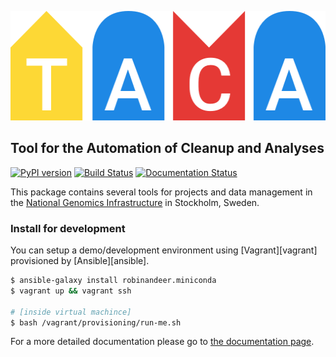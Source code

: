 <p align="center">
  <a href="https://github.com/SciLifeLab/TACA">
    <img width="512" height="175" src="artwork/logo-alternative.png"/>
  </a>
</p>

## Tool for the Automation of Cleanup and Analyses

[![PyPI version](https://badge.fury.io/py/taca.svg)](http://badge.fury.io/py/taca)
[![Build Status](https://travis-ci.org/SciLifeLab/TACA.svg?branch=master)](https://travis-ci.org/SciLifeLab/TACA)
[![Documentation Status](https://readthedocs.org/projects/taca/badge/?version=latest)](https://readthedocs.org/projects/taca/?badge=latest)

This package contains several tools for projects and data management in the [National Genomics Infrastructure](https://portal.scilifelab.se/genomics/) in Stockholm, Sweden.

### Install for development
You can setup a demo/development environment using [Vagrant][vagrant] provisioned by [Ansible][ansible].

```bash
$ ansible-galaxy install robinandeer.miniconda
$ vagrant up && vagrant ssh

# [inside virtual machince]
$ bash /vagrant/provisioning/run-me.sh
```

For a more detailed documentation please go to [the documentation page](http://taca.readthedocs.org/en/latest/).
